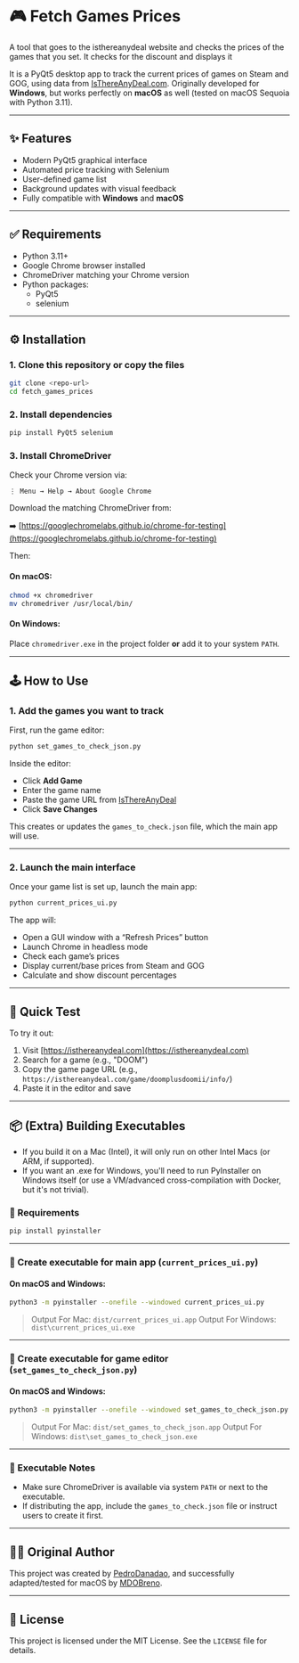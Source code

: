 # 🎮 Fetch Games Prices

A tool that goes to the isthereanydeal website and checks the prices of the games that you set. It checks for the discount and displays it

It is a PyQt5 desktop app to track the current prices of games on Steam and GOG, using data from [IsThereAnyDeal.com](https://isthereanydeal.com/). Originally developed for **Windows**, but works perfectly on **macOS** as well (tested on macOS Sequoia with Python 3.11).

---

## ✨ Features

- Modern PyQt5 graphical interface
- Automated price tracking with Selenium
- User-defined game list
- Background updates with visual feedback
- Fully compatible with **Windows** and **macOS**

---

## ✅ Requirements

- Python 3.11+
- Google Chrome browser installed
- ChromeDriver matching your Chrome version
- Python packages:
  - PyQt5
  - selenium

---

## ⚙️ Installation

### 1. Clone this repository or copy the files

```bash
git clone <repo-url>
cd fetch_games_prices
```

### 2. Install dependencies

```bash
pip install PyQt5 selenium
```

### 3. Install ChromeDriver

Check your Chrome version via:
```
⋮ Menu → Help → About Google Chrome
```

Download the matching ChromeDriver from:

➡️ [https://googlechromelabs.github.io/chrome-for-testing](https://googlechromelabs.github.io/chrome-for-testing)

Then:

#### On **macOS**:
```bash
chmod +x chromedriver
mv chromedriver /usr/local/bin/
```

#### On **Windows**:
Place `chromedriver.exe` in the project folder **or** add it to your system `PATH`.

---

## 🕹️ How to Use

### 1. Add the games you want to track

First, run the game editor:

```bash
python set_games_to_check_json.py
```

Inside the editor:

- Click **Add Game**
- Enter the game name
- Paste the game URL from [IsThereAnyDeal](https://isthereanydeal.com)
- Click **Save Changes**

This creates or updates the `games_to_check.json` file, which the main app will use.

---

### 2. Launch the main interface

Once your game list is set up, launch the main app:

```bash
python current_prices_ui.py
```

The app will:

- Open a GUI window with a “Refresh Prices” button
- Launch Chrome in headless mode
- Check each game’s prices
- Display current/base prices from Steam and GOG
- Calculate and show discount percentages

---

## 🧪 Quick Test

To try it out:

1. Visit [https://isthereanydeal.com](https://isthereanydeal.com)
2. Search for a game (e.g., "DOOM")
3. Copy the game page URL (e.g., `https://isthereanydeal.com/game/doomplusdoomii/info/`)
4. Paste it in the editor and save

---

## 📦 (Extra) Building Executables

- If you build it on a Mac (Intel), it will only run on other Intel Macs (or ARM, if supported).
- If you want an .exe for Windows, you'll need to run PyInstaller on Windows itself (or use a VM/advanced cross-compilation with Docker, but it's not trivial).

### 🔹 Requirements

```bash
pip install pyinstaller
```

---

### 🔹 Create executable for main app (`current_prices_ui.py`)

#### On **macOS** and  **Windows**:

```bash
python3 -m pyinstaller --onefile --windowed current_prices_ui.py
```

> Output For Mac: `dist/current_prices_ui.app`
> Output For Windows: `dist\current_prices_ui.exe`

---

### 🔹 Create executable for game editor (`set_games_to_check_json.py`)

#### On **macOS** and  **Windows**:

```bash
python3 -m pyinstaller --onefile --windowed set_games_to_check_json.py
```

> Output For Mac: `dist/set_games_to_check_json.app`
> Output For Windows: `dist\set_games_to_check_json.exe`

---

### 📝 Executable Notes

- Make sure ChromeDriver is available via system `PATH` or next to the executable.
- If distributing the app, include the `games_to_check.json` file or instruct users to create it first.

---

## 👨‍💻 Original Author

This project was created by [PedroDanadao](https://github.com/PedroDanadao), and successfully adapted/tested for macOS by [MDOBreno](https://github.com/MDOBreno).

---

## 🧠 License

This project is licensed under the MIT License. See the `LICENSE` file for details.
